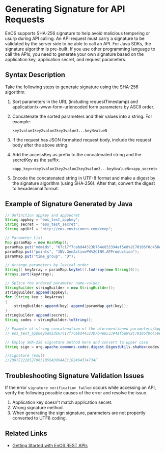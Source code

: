 # Generating Signature for API Requests

EnOS supports SHA-256 signature to help avoid malicious tempering or usurp during API calling. An API request must carry a signature to be validated by the server side to be able to call an API. For Java SDKs, the signature algorithm is pre-built. If you use other programming language to call the APIs, you need to generate your own signature based on the application key, application secret, and request parameters.

## Syntax Description

Take the following steps to generate signature using the SHA-256 algorithm:

1. Sort parameters in the URL (including requestTimestamp) and application/x-www-form-urlencoded form parameters by ASCII order.

2. Concatenate the sorted parameters and their values into a string. For example:

   ```
   key1value1key2value2key3value3...keyNvalueN
   ```

3. If the request has JSON formatted request body, include the request body after the above string.

4. Add the accessKey as prefix to the concatenated string and the secretKey as the suffix. 

   ```
   <app_key><key1value1key2value2key3value3...keyNvalueN><app_secret>
   ```

5. Encode the concatenated string in UTF-8 format and make a digest by the signature algorithm (using SHA-256). After that, convert the digest to hexadecimal format.

## Example of Signature Generated by Java

```java
// Definition appKey and appSecret
String appkey = "eos_test_appkey";
String secret = "eos_test_secret";
String apiUrl = "http://eos.envisioncn.com/eeop";

// Parameter list
Map paramMap = new HashMap();
paramMap.put("mdmids", "67c17f7cebd44323b764e853394af5e8%2C70106f0c458e4b3994e741670d6be659");
paramMap.put("points", "INV.GenActivePW%2CINV.APProduction");
paramMap.put("time_group", "D");

// Arrange parameters by lexical order
String[] keyArray = paramMap.keySet().toArray(new String[0]);
Arrays.sort(keyArray);

// Splice the ordered parameter name-values
StringBuilder stringBuilder = new StringBuilder();
stringBuilder.append(appkey);
for (String key : keyArray)
{
    stringBuilder.append(key).append(paramMap.get(key));
}                 
stringBuilder.append(secret);
String codes = stringBuilder.toString();

// Example of string concatenation of the aforementioned parameters/AppKey/AppSecret after splicing:
// eos_test_appkeymdmids67c17f7cebd44323b764e853394af5e8%2C70106f0c458e4b3994e741670d6be659pointsINV.GenActivePW%2CINV.APProductiontime_groupDeos_test_secret

// Employ SHA-256 signature method here and convert to upper case
String sign = org.apache.commons.codec.digest.DigestUtils.shaHex(codes).toUpperCase();

//Signature result
//2D87E22205279651B59AD96AAEC102464374734F
```

## Troubleshooting Signature Validation Issues

If the error `signature verification failed` occurs while accessing an API, verify the following possible causes of the error and resolve the issue.

1.  Application key doesn't match application secret.
2.  Wrong signature method.
3.  When generating the sign signature, parameters are not propertly converted to UTF8 coding.

## Related Links

- [Getting Started with EnOS REST APIs](gettingstarted_api)

